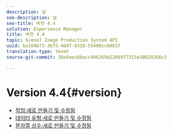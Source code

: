 ```yaml
---
description: 널
seo-description: 널
seo-title: 버전 4.4
solution: Experience Manager
title: 버전 4.4
topic: Scene7 Image Production System API
uuid: ba164b73-36f5-4d4f-8318-55400cc8d63f
translation-type: tm+mt
source-git-commit: 36e4aec6bacc946359d22089f7315e38029266c3

---
```



# Version 4.4{#version}

* [작업:새로 만들기 및 수정됨](r-4-4-operations.md)
* [데이터 유형:새로 만들기 및 수정됨](r-4-4-types.md)
* [문자열 상수:새로 만들기 및 수정됨](r-4-4-string-constants.md)
